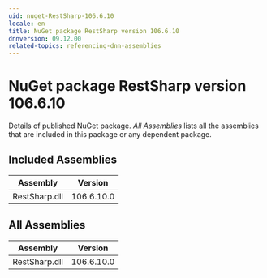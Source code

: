 ```yaml
---
uid: nuget-RestSharp-106.6.10
locale: en
title: NuGet package RestSharp version 106.6.10
dnnversion: 09.12.00
related-topics: referencing-dnn-assemblies
---
```


# NuGet package RestSharp version 106.6.10
Details of published NuGet package.
*All Assemblies* lists all the assemblies that are included in this package or any dependent package.

## Included Assemblies

|Assembly|Version|
|---|---|
|RestSharp.dll|106.6.10.0|

## All Assemblies

|Assembly|Version|
|---|---|
|RestSharp.dll|106.6.10.0|

